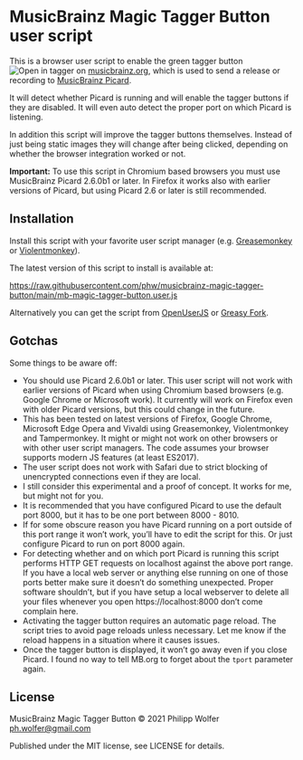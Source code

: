 # MusicBrainz Magic Tagger Button user script

This is a browser user script to enable the green tagger button ![Open in tagger](https://staticbrainz.org/MB/mblookup-tagger-b8fe559.png)
on [musicbrainz.org](https://musicbrainz.org), which is used to send a release or recording to
[MusicBrainz Picard](https://picard.musicbrainz.org).

It will detect whether Picard is running and will enable the tagger buttons if they are disabled. It
will even auto detect the proper port on which Picard is listening.

In addition this script will improve the tagger buttons themselves. Instead of just being static images
they will change after being clicked, depending on whether the browser integration worked or not.

**Important:** To use this script in Chromium based browsers you must use MusicBrainz Picard 2.6.0b1 or later.
  In Firefox it works also with earlier versions of Picard, but using Picard 2.6 or later is still recommended.


## Installation

Install this script with your favorite user script manager (e.g. [Greasemonkey](https://www.greasespot.net/)
or [Violentmonkey](https://violentmonkey.github.io/)).

The latest version of this script to install is available at:

https://raw.githubusercontent.com/phw/musicbrainz-magic-tagger-button/main/mb-magic-tagger-button.user.js

Alternatively you can get the script from [OpenUserJS](https://openuserjs.org/scripts/phw/MusicBrainz_Magic_Tagger_Button)
or [Greasy Fork](https://greasyfork.org/de/scripts/422670-musicbrainz-magic-tagger-button).


## Gotchas

Some things to be aware off:

- You should use Picard 2.6.0b1 or later. This user script will not work with earlier versions of
  Picard when using Chromium based browsers (e.g. Google Chrome or Microsoft work). It currently
  will work on Firefox even with older Picard versions, but this could change in the future.
- This has been tested on latest versions of Firefox, Google Chrome, Microsoft Edge Opera and Vivaldi
  using Greasemonkey, Violentmonkey and Tampermonkey. It might or might not work on other browsers or
  with other user script managers. The code assumes your browser supports modern JS features (at
  least ES2017).
- The user script does not work with Safari due to strict blocking of unencrypted connections even if
  they are local.
- I still consider this experimental and a proof of concept. It works for me, but might not for you.
- It is recommended that you have configured Picard to use the default port 8000, but it has to be
  one port between 8000 - 8010.
- If for some obscure reason you have Picard running on a port outside of this port range it won’t
  work, you’ll have to edit the script for this. Or just configure Picard to run on port 8000 again.
- For detecting whether and on which port Picard is running this script performs HTTP GET requests
  on localhost against the above port range. If you have a local web server or anything else
  running on one of those ports better make sure it doesn’t do something unexpected. Proper software
  shouldn’t, but if you have setup a local webserver to delete all your files whenever you open
  https://localhost:8000 don’t come complain here.
- Activating the tagger button requires an automatic page reload. The script tries to avoid page
  reloads unless necessary. Let me know if the reload happens in a situation where it causes issues.
- Once the tagger button is displayed, it won’t go away even if you close Picard. I found no way to
  tell MB.org to forget about the `tport` parameter again.


## License

MusicBrainz Magic Tagger Button © 2021 Philipp Wolfer <ph.wolfer@gmail.com>

Published under the MIT license, see LICENSE for details.
